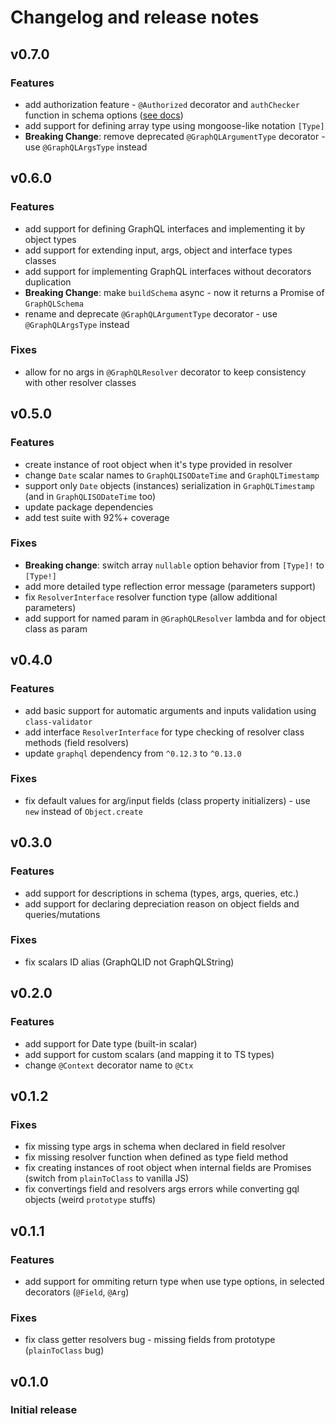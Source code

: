 # Changelog and release notes

## v0.7.0
### Features
- add authorization feature - `@Authorized` decorator and `authChecker` function in schema options ([see docs](https://github.com/19majkel94/type-graphql/blob/master/docs/authorization.md))
- add support for defining array type using mongoose-like notation `[Type]`
- **Breaking Change**: remove deprecated `@GraphQLArgumentType` decorator - use `@GraphQLArgsType` instead

## v0.6.0
### Features
- add support for defining GraphQL interfaces and implementing it by object types
- add support for extending input, args, object and interface types classes
- add support for implementing GraphQL interfaces without decorators duplication
- **Breaking Change**: make `buildSchema` async - now it returns a Promise of `GraphQLSchema`
- rename and deprecate `@GraphQLArgumentType` decorator - use `@GraphQLArgsType` instead
### Fixes
- allow for no args in `@GraphQLResolver` decorator to keep consistency with other resolver classes

## v0.5.0
### Features
- create instance of root object when it's type provided in resolver
- change `Date` scalar names to `GraphQLISODateTime` and `GraphQLTimestamp`
- support only `Date` objects (instances) serialization in `GraphQLTimestamp` (and in `GraphQLISODateTime` too)
- update package dependencies
- add test suite with 92%+ coverage
### Fixes
- **Breaking change**: switch array `nullable` option behavior from `[Type]!` to `[Type!]`
- add more detailed type reflection error message (parameters support)
- fix `ResolverInterface` resolver function type (allow additional parameters)
- add support for named param in `@GraphQLResolver` lambda and for object class as param

## v0.4.0
### Features
- add basic support for automatic arguments and inputs validation using `class-validator`
- add interface `ResolverInterface` for type checking of resolver class methods (field resolvers)
- update `graphql` dependency from `^0.12.3` to `^0.13.0`
### Fixes
- fix default values for arg/input fields (class property initializers) - use `new` instead of `Object.create`

## v0.3.0
### Features
- add support for descriptions in schema (types, args, queries, etc.)
- add support for declaring depreciation reason on object fields and queries/mutations
### Fixes
- fix scalars ID alias (GraphQLID not GraphQLString)

## v0.2.0
### Features
- add support for Date type (built-in scalar)
- add support for custom scalars (and mapping it to TS types)
- change `@Context` decorator name to `@Ctx`

## v0.1.2
### Fixes
- fix missing type args in schema when declared in field resolver
- fix missing resolver function when defined as type field method
- fix creating instances of root object when internal fields are Promises (switch from `plainToClass` to vanilla JS)
- fix convertings field and resolvers args errors while converting gql objects (weird `prototype` stuffs)

## v0.1.1
### Features
- add support for ommiting return type when use type options, in selected decorators (`@Field`, `@Arg`)
### Fixes
- fix class getter resolvers bug - missing fields from prototype (`plainToClass` bug)

## v0.1.0
### Initial release
